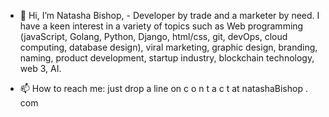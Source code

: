 - 👋 Hi, I’m Natasha Bishop, -
 Developer by trade and a marketer by need. I have a keen interest in a variety of topics such as 
Web programming (javaScript, Golang, Python, Django, html/css, git, devOps, cloud computing, database design), 
viral marketing, graphic design, branding, naming, product development, startup industry, blockchain technology, web 3, AI.

- 📫 How to reach me: just drop a line on c o n t a c t at natashaBishop . com
